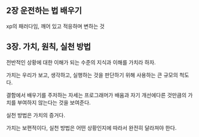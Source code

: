 ## 2장 운전하는 법 배우기

xp의 패러다임, 깨어 있고 적응하며 변하는 것





## 3장. 가치, 원칙, 실천 방법

전반적인 상황에 대한 이해가 되는 수준의 지식과 이해를 가치라 하자.

가치는 우리가 보고, 생각하고, 실행하는 것을 판단하기 위해 사용하는 큰 규모의 척도다.

결함에서 배우기를 주저하는 자세는 프로그래머가 배움과 자기 개선에다른 것만큼의 가치를 부여하지 않는다는 것을 보여준다.

실천 방법은 가치의 증거다.



가치는 보편적이다, 실천 방법은 어떤 상황인지에 따라서 완전히 달라져야 한다.

